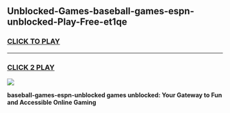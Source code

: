 
## Unblocked-Games-baseball-games-espn-unblocked-Play-Free-et1qe
<h3>
<a href="https://premium76.site?title=baseball-games-espn-unblocked&ref=18A">CLICK TO PLAY</a></h3>
<hr>

<h3>
<a href="https://premium76.site?title=baseball-games-espn-unblocked&ref=18A">CLICK 2 PLAY</a>
  
</h3>

<a href="https://premium76.site?title=baseball-games-espn-unblocked&ref=18A"><img src="https://clearcache.store/games.png"></a>


**baseball-games-espn-unblocked games unblocked: Your Gateway to Fun and Accessible Online Gaming**
